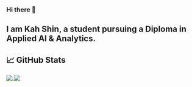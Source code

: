 ### Hi there 👋

<!--
**AngKS/AngKS** is a ✨ _special_ ✨ repository because its `README.md` (this file) appears on your GitHub profile.

Here are some ideas to get you started:

- 🔭 I’m currently working on ...
- 🌱 I’m currently learning ...
- 👯 I’m looking to collaborate on ...
- 🤔 I’m looking for help with ...
- 💬 Ask me about ...
- 📫 How to reach me: ...
- 😄 Pronouns: ...
- ⚡ Fun fact: ...
-->

## I am Kah Shin, a student pursuing a Diploma in Applied AI & Analytics.


## &#x1f4c8; GitHub Stats 

<a href="https://github.com/AngKS">
  <img align="center" src="https://github-readme-stats.vercel.app/api?username=AngKS&show_icons=True&theme=cobalt" />
</a>
<a href="https://github.com/AngKS">
  <img align="center" src="https://github-readme-stats.vercel.app/api/top-langs/?username=AngKS&show_icons=true&theme=cobalt" />
</a>

